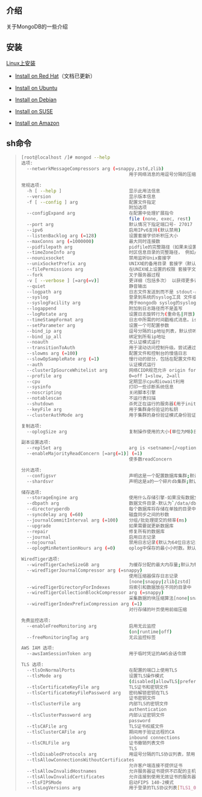## 介绍

关于MongoDB的一些介绍

## 安装

[Linux上安装](https://docs.mongodb.com/manual/administration/install-on-linux/)

- [Install on Red Hat](install-red-hat.md)（文档已更新）

- [Install on Ubuntu](https://docs.mongodb.com/manual/tutorial/install-mongodb-on-ubuntu/)

- [Install on Debian](https://docs.mongodb.com/manual/tutorial/install-mongodb-on-debian/)

- [Install on SUSE](https://docs.mongodb.com/manual/tutorial/install-mongodb-on-suse/)

- [Install on Amazon](https://docs.mongodb.com/manual/tutorial/install-mongodb-on-amazon/)

## sh命令

> ```sh
> [root@localhost /]# mongod --help
> 选项:
>   --networkMessageCompressors arg (=snappy,zstd,zlib)
>                                         用于网络消息的用逗号分隔的压缩器列表
> 
> 常规选项:
>   -h [ --help ]                         显示此用法信息
>   --version                             显示版本信息
>   -f [ --config ] arg                   配置文件指定
>                                         附加选项
>   --configExpand arg                    在配置中处理扩展指令
>                                         file (none, exec, rest)
>   --port arg                            默认情况下指定端口号- 27017
>   --ipv6                                启用IPv6支持(默认禁用)
>   --listenBacklog arg (=128)            设置套接字侦听积压大小
>   --maxConns arg (=1000000)             最大同时连接数
>   --pidfilepath arg                     pidfile的完整路径（如果未设置，则为否 pidfile已创建）
>   --timeZoneInfo arg                    时区信息目录的完整路径， 例如/usr/share/zoneinfo
>   --nounixsocket                        禁用监听Unix套接字
>   --unixSocketPrefix arg                UNIX域的备用目录 套接字（默认为/ tmp）
>   --filePermissions arg                 在UNIX域上设置的权限 套接字文件-默认为0700
>   --fork                                叉子服务器过程
>   -v [ --verbose ] [=arg(=v)]           更详细（包括多次） 以获得更多详细信息-vvvvv）
>   --quiet                               静音输出
>   --logpath arg                         日志文件发送到而不是 stdout-必须是文件，而不是 目录
>   --syslog                              登录到系统的syslog工具 文件或标准输出
>   --syslogFacility arg                  用于mongodb syslog的syslog工具消息
>   --logappend                           附加到日志路径而不是盖写
>   --logRotate arg                       设置日志旋转行为(重命名|开放)
>   --timeStampFormat arg                 日志中所需的时间戳格式消息。iso8601-utc或 iso8601-local
>   --setParameter arg                    设置一个可配置参数
>   --bind_ip arg                         逗号分隔的ip地址列表，默认侦听本地主机
>   --bind_ip_all                         绑定到所有ip地址
>   --noauth                              无认证模式运行
>   --transitionToAuth                    用于滚动访问控制升级。尝试通过传出进行身份验证连接和继续不管成功。接受传入的连接是否有身份验证。
>   --slowms arg (=100)                   配置文件和控制台的慢值日志
>   --slowOpSampleRate arg (=1)           慢行动的部分，包括在配置文件和控制台日志
>   --auth                                认证模式运行
>   --clusterIpSourceWhitelist arg        网络CIDR规范允许 origin for `__system` access
>   --profile arg                         0=off 1=slow, 2=all
>   --cpu                                 定期显示cpu和iowait利用
>   --sysinfo                             打印一些诊断系统信息
>   --noscripting                         关闭脚本引擎
>   --notablescan                         不运行表扫描
>   --shutdown                            杀死正在运行的服务器(用于init)脚本)
>   --keyFile arg                         用于集群身份验证的私钥
>   --clusterAuthMode arg                 用于集群的身份验证模式身份验证。替代(密钥文件| sendKeyFile | sendX509 | x509)
> 
> 复制选项:
>   --oplogSize arg                       复制操作使用的大小(单位为MB)日志。默认为5%的磁盘空间(即大是好的)
> 
> 副本设置选项:
>   --replSet arg                         arg is <setname>[/<optionalseedhostlist>]
>   --enableMajorityReadConcern [=arg(=1)] (=1)
>                                         使多数readConcern
> 
> 分片选项:
>   --configsvr                           声明这是一个配置数据库集群;默认端口27019;默认的 dir /data/configdb
>   --shardsvr                            声明这是a的一个碎片db集群;默认端口27018
> 
> 储存选项:
>   --storageEngine arg                   使用什么存储引擎-如果没有数据文件，默认使用wiredTiger
>   --dbpath arg                          数据文件目录-默认为`/data/db`
>   --directoryperdb                      每个数据库将存储在单独的目录中
>   --syncdelay arg (=60)                 磁盘同步之间的秒数
>   --journalCommitInterval arg (=100)    分组/批处理提交的频率(ms)
>   --upgrade                             如果需要就更新数据库
>   --repair                              修复所有的数据库
>   --journal                             启用日志记录
>   --nojournal                           禁用日志记录(默认为64位日志记录)
>   --oplogMinRetentionHours arg (=0)     oplog中保存的最小小时数。默认值为0(关闭)。允许分数(如1.5小时)
> 
> WiredTiger选项:
>   --wiredTigerCacheSizeGB arg           为缓存分配的最大内存量;默认为物理RAM的1/2
>   --wiredTigerJournalCompressor arg (=snappy)
>                                         使用压缩器保存日志记录 
>                                         [none|snappy|zlib|zstd]
>   --wiredTigerDirectoryForIndexes       将索引和数据放在不同的目录中
>   --wiredTigerCollectionBlockCompressor arg (=snappy)
>                                         采集数据的块压缩算法[none|snappy|zlib|zstd]
>   --wiredTigerIndexPrefixCompression arg (=1)
>                                         对行存储的叶页使用前缀压缩
> 
> 免费监控选项:
>   --enableFreeMonitoring arg            启用无云监控 
>                                         (on|runtime|off)
>   --freeMonitoringTag arg               无云监控标签
> 
> AWS IAM 选项:
>   --awsIamSessionToken arg              用于临时凭证的AWS会话令牌
> 
> TLS 选项:
>   --tlsOnNormalPorts                    在配置的端口上使用TLS
>   --tlsMode arg                         设置TLS操作模式
>                                         (disabled|allowTLS|preferTLS|requireTLS)
>   --tlsCertificateKeyFile arg           TLS证书和密钥文件
>   --tlsCertificateKeyFilePassword arg   密码解锁密钥在TLS
>                                         证书密钥文件
>   --tlsClusterFile arg                  内部TLS的密钥文件
>                                         authentication
>   --tlsClusterPassword arg              内部认证密钥文件
>                                         password
>   --tlsCAFile arg                       TLS证书权威文件
>   --tlsClusterCAFile arg                期间用于验证远程的CA
>                                         inbound connections
>   --tlsCRLFile arg                      证书撤销列表文件
>                                         TLS
>   --tlsDisabledProtocols arg            用逗号分隔的TLS协议列表，禁用[TLS1_0,TLS1_1,TLS1_2]
>   --tlsAllowConnectionsWithoutCertificates 
>                                         允许客户端连接不提供证书
>   --tlsAllowInvalidHostnames            允许服务器证书提供不匹配的主机名
>   --tlsAllowInvalidCertificates         允许连接到使用无效证书的服务器
>   --tlsFIPSMode                         启动FIPS 140-2模式
>   --tlsLogVersions arg                  用于登录的TLS协议列表[TLS1_0,TLS1_1,TLS1_2]
> ```